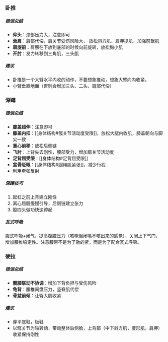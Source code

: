 ### 卧推

##### 错误总结

* **仰头**：颈部压力大，注意即可
* **耸肩**：肩部代偿，肩关节受伤风险大， 放松斜方肌、肩胛提肌，加强前锯肌
* **肩旋前**：肩膀在下放到底部的时候向前旋转，放松胸小肌
* **开肘**：发力转移到三角肌，三头肌

##### 建议

* 卧推是一个大臂水平内收的动作，不要想象推动，想象大臂向内收紧。
* 小臂垂直地面（否则会增加三头、二头、肩部代偿）

### 深蹲

##### 错误总结

* **膝盖超伸**：注意即可
* **膝盖内扣**：[[身体结构#髋关节活动度受限]]，放松大腿内收肌，膝盖朝向与脚尖一致
* **重心前移**：放松后侧链
* **飞肘**：上背失去刚性，腰部受力，增加肩关节活动度
* **足背屈受限**：[[身体结构#足背屈受限]]
* **盆骨眨眼**：[[身体结构#腘绳肌紧张]]，减少行程
* 利用牵张反射

##### 深蹲技巧

1. 起杠之前上背建立刚性
2. 离心屈髋慢慢引导，后侧链建立张力
3. 股四头做功快速蹲起

##### 瓦式呼吸

腹式呼吸+闭气，提高腹腔压力（咳嗽但闭嘴不咳出来的感觉），关闭上下气门，增加腰椎稳定性。注意腰带不是为了勒的紧，而是为了配合瓦式呼吸。

### 硬拉

##### 错误总结

* **髋膝联动不协调**：增加下背负担与受伤风险
* **龟背**：腰椎间盘压力，竖脊肌代偿
* **骨盆前倾**：让臀大肌收紧

##### 建议

* 穿平底鞋，板鞋
* 以髋关节为轴转动，带动整体后侧脸，上背部（中下斜方肌，菱形肌，肩胛）收紧保持刚性
